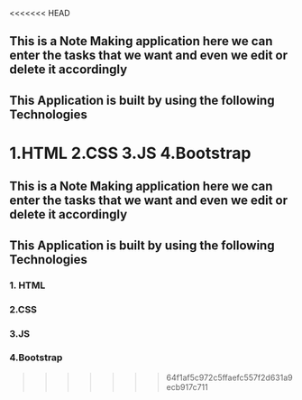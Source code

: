 <<<<<<< HEAD
## This is a Note Making application here we can enter the  tasks that we want and even we edit or delete it accordingly
## This Application is built by using the following Technologies
 1.HTML
 2.CSS
 3.JS
 4.Bootstrap
=======
## This is a Note Making application here we can enter the  tasks that we want and even we edit or delete it accordingly
## This Application is built by using the following Technologies
   ### 1. HTML 
   ### 2.CSS 
   ### 3.JS 
   ### 4.Bootstrap
>>>>>>> 64f1af5c972c5ffaefc557f2d631a9ecb917c711
